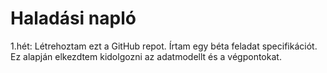 # Haladási napló

1.hét: Létrehoztam ezt a GitHub repot. Írtam egy béta feladat specifikációt. Ez alapján elkezdtem kidolgozni az adatmodellt és a végpontokat.
